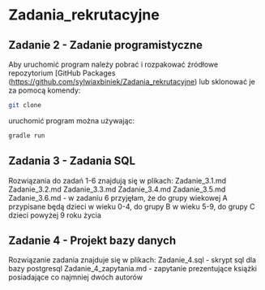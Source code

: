 # Zadania_rekrutacyjne

## Zadanie 2 - Zadanie programistyczne

Aby uruchomić program należy pobrać i rozpakować źródłowe repozytorium [GitHub Packages (https://github.com/sylwiaxbiniek/Zadania_rekrutacyjne) lub sklonować je za pomocą komendy:
```bash
git clone
```
uruchomić program można używając:
```bash
gradle run
```


## Zadania 3 - Zadania SQL

Rozwiązania do zadań 1-6 znajdują się w plikach:
Zadanie_3.1.md
Zadanie_3.2.md
Zadanie_3.3.md
Zadanie_3.4.md
Zadanie_3.5.md
Zadanie_3.6.md - w zadaniu 6 przyjęłam, że do grupy wiekowej A przypisane będą dzieci w wieku 0-4, do grupy B w wieku 5-9, do grupy C dzieci powyżej 9 roku życia



## Zadanie 4 - Projekt bazy danych

Rozwiązanie zadania znajduje się w plikach:
Zadanie_4.sql - skrypt sql dla bazy postgresql
Zadanie_4_zapytania.md - zapytanie prezentujące książki posiadające co najmniej dwóch autorów
